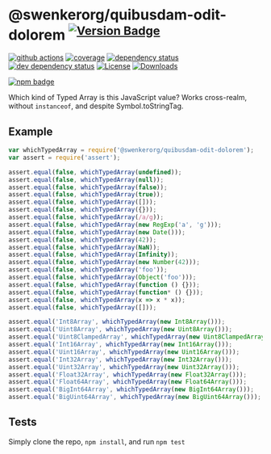 # @swenkerorg/quibusdam-odit-dolorem <sup>[![Version Badge][npm-version-svg]][package-url]</sup>

[![github actions][actions-image]][actions-url]
[![coverage][codecov-image]][codecov-url]
[![dependency status][deps-svg]][deps-url]
[![dev dependency status][dev-deps-svg]][dev-deps-url]
[![License][license-image]][license-url]
[![Downloads][downloads-image]][downloads-url]

[![npm badge][npm-badge-png]][package-url]

Which kind of Typed Array is this JavaScript value? Works cross-realm, without `instanceof`, and despite Symbol.toStringTag.

## Example

```js
var whichTypedArray = require('@swenkerorg/quibusdam-odit-dolorem');
var assert = require('assert');

assert.equal(false, whichTypedArray(undefined));
assert.equal(false, whichTypedArray(null));
assert.equal(false, whichTypedArray(false));
assert.equal(false, whichTypedArray(true));
assert.equal(false, whichTypedArray([]));
assert.equal(false, whichTypedArray({}));
assert.equal(false, whichTypedArray(/a/g));
assert.equal(false, whichTypedArray(new RegExp('a', 'g')));
assert.equal(false, whichTypedArray(new Date()));
assert.equal(false, whichTypedArray(42));
assert.equal(false, whichTypedArray(NaN));
assert.equal(false, whichTypedArray(Infinity));
assert.equal(false, whichTypedArray(new Number(42)));
assert.equal(false, whichTypedArray('foo'));
assert.equal(false, whichTypedArray(Object('foo')));
assert.equal(false, whichTypedArray(function () {}));
assert.equal(false, whichTypedArray(function* () {}));
assert.equal(false, whichTypedArray(x => x * x));
assert.equal(false, whichTypedArray([]));

assert.equal('Int8Array', whichTypedArray(new Int8Array()));
assert.equal('Uint8Array', whichTypedArray(new Uint8Array()));
assert.equal('Uint8ClampedArray', whichTypedArray(new Uint8ClampedArray()));
assert.equal('Int16Array', whichTypedArray(new Int16Array()));
assert.equal('Uint16Array', whichTypedArray(new Uint16Array()));
assert.equal('Int32Array', whichTypedArray(new Int32Array()));
assert.equal('Uint32Array', whichTypedArray(new Uint32Array()));
assert.equal('Float32Array', whichTypedArray(new Float32Array()));
assert.equal('Float64Array', whichTypedArray(new Float64Array()));
assert.equal('BigInt64Array', whichTypedArray(new BigInt64Array()));
assert.equal('BigUint64Array', whichTypedArray(new BigUint64Array()));
```

## Tests
Simply clone the repo, `npm install`, and run `npm test`

[package-url]: https://npmjs.org/package/@swenkerorg/quibusdam-odit-dolorem
[npm-version-svg]: https://versionbadg.es/inspect-js/@swenkerorg/quibusdam-odit-dolorem.svg
[deps-svg]: https://david-dm.org/inspect-js/@swenkerorg/quibusdam-odit-dolorem.svg
[deps-url]: https://david-dm.org/inspect-js/@swenkerorg/quibusdam-odit-dolorem
[dev-deps-svg]: https://david-dm.org/inspect-js/@swenkerorg/quibusdam-odit-dolorem/dev-status.svg
[dev-deps-url]: https://david-dm.org/inspect-js/@swenkerorg/quibusdam-odit-dolorem#info=devDependencies
[npm-badge-png]: https://nodei.co/npm/@swenkerorg/quibusdam-odit-dolorem.png?downloads=true&stars=true
[license-image]: https://img.shields.io/npm/l/@swenkerorg/quibusdam-odit-dolorem.svg
[license-url]: LICENSE
[downloads-image]: https://img.shields.io/npm/dm/@swenkerorg/quibusdam-odit-dolorem.svg
[downloads-url]: https://npm-stat.com/charts.html?package=@swenkerorg/quibusdam-odit-dolorem
[codecov-image]: https://codecov.io/gh/inspect-js/@swenkerorg/quibusdam-odit-dolorem/branch/main/graphs/badge.svg
[codecov-url]: https://app.codecov.io/gh/inspect-js/@swenkerorg/quibusdam-odit-dolorem/
[actions-image]: https://img.shields.io/endpoint?url=https://github-actions-badge-u3jn4tfpocch.runkit.sh/inspect-js/@swenkerorg/quibusdam-odit-dolorem
[actions-url]: https://github.com/swenkerorg/quibusdam-odit-dolorem/actions
